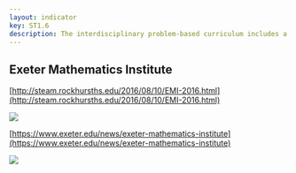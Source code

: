 ```yaml
---
layout: indicator
key: ST1.6
description: The interdisciplinary problem-based curriculum includes a focus on real world applications.
---
```

## Exeter Mathematics Institute

[http://steam.rockhursths.edu/2016/08/10/EMI-2016.html](http://steam.rockhursths.edu/2016/08/10/EMI-2016.html)

<div class="flex-wrapper">
  <img src="{{ site.baseurl }}/img/indicators/st1.6a.jpg">
</div>

[https://www.exeter.edu/news/exeter-mathematics-institute](https://www.exeter.edu/news/exeter-mathematics-institute)

<div class="flex-wrapper">
  <img src="{{ site.baseurl }}/img/indicators/st1.6b.jpg">
</div>